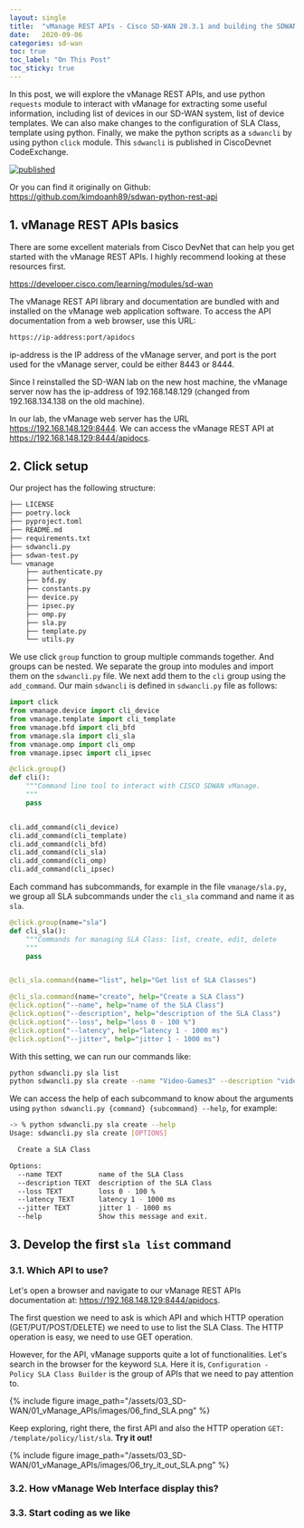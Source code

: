 ```yaml
---
layout: single
title:  "vManage REST APIs - Cisco SD-WAN 20.3.1 and building the SDWANCLI"
date:   2020-09-06
categories: sd-wan
toc: true
toc_label: "On This Post"
toc_sticky: true
---
```

In this post, we will explore the vManage REST APIs, and use python `requests` module to 
interact with vManage for extracting some useful information, including list of devices in
our SD-WAN system, list of device templates. We can also make changes to the configuration
of SLA Class, template using python. Finally, we make the python scripts as a `sdwancli` by
using python `click` module. This `sdwancli` is published in CiscoDevnet CodeExchange.

[![published](https://static.production.devnetcloud.com/codeexchange/assets/images/devnet-published.svg)](https://developer.cisco.com/codeexchange/github/repo/kimdoanh89/sdwan-python-rest-api)

Or you can find it originally on Github: https://github.com/kimdoanh89/sdwan-python-rest-api

## 1. vManage REST APIs basics
There are some excellent materials from Cisco DevNet that can help you get started with
the vManage REST APIs. I highly recommend looking at these resources first.

https://developer.cisco.com/learning/modules/sd-wan

The vManage REST API library and documentation are bundled with and installed on the vManage 
web application software. To access the API documentation from a web browser, use this URL:
```bash
https://ip-address:port/apidocs
```
ip-address is the IP address of the vManage server, and port is the port used for the vManage 
server, could be either 8443 or 8444. 

Since I reinstalled the SD-WAN lab on the new host machine, the vManage server now has
the ip-address of 192.168.148.129 (changed from 192.168.134.138 on the old machine).

In our lab, the vManage web server has the URL https://192.168.148.129:8444. We can access the 
vManage REST API at https://192.168.148.129:8444/apidocs.

## 2. Click setup

Our project has the following structure:
```bash
├── LICENSE
├── poetry.lock
├── pyproject.toml
├── README.md
├── requirements.txt
├── sdwancli.py
├── sdwan-test.py
└── vmanage
    ├── authenticate.py
    ├── bfd.py
    ├── constants.py
    ├── device.py
    ├── ipsec.py
    ├── omp.py
    ├── sla.py
    ├── template.py
    └── utils.py
```
We use click `group` function to group multiple commands together. And groups can be nested. 
We separate the group into modules and import them on the `sdwancli.py` file. We next add them 
to the `cli` group using the `add_command`. Our main `sdwancli` is defined in 
`sdwancli.py` file as follows:

```python
import click
from vmanage.device import cli_device
from vmanage.template import cli_template
from vmanage.bfd import cli_bfd
from vmanage.sla import cli_sla
from vmanage.omp import cli_omp
from vmanage.ipsec import cli_ipsec

@click.group()
def cli():
    """Command line tool to interact with CISCO SDWAN vManage.
    """
    pass


cli.add_command(cli_device)
cli.add_command(cli_template)
cli.add_command(cli_bfd)
cli.add_command(cli_sla)
cli.add_command(cli_omp)
cli.add_command(cli_ipsec)
```

Each command has subcommands, for example in the file `vmanage/sla.py`, we group all SLA 
subcommands under the `cli_sla` command and name it as `sla`.

```python
@click.group(name="sla")
def cli_sla():
    """Commands for managing SLA Class: list, create, edit, delete
    """
    pass


@cli_sla.command(name="list", help="Get list of SLA Classes")

@cli_sla.command(name="create", help="Create a SLA Class")
@click.option("--name", help="name of the SLA Class")
@click.option("--description", help="description of the SLA Class")
@click.option("--loss", help="loss 0 - 100 %")
@click.option("--latency", help="latency 1 - 1000 ms")
@click.option("--jitter", help="jitter 1 - 1000 ms")
```

With this setting, we can run our commands like:
```bash
python sdwancli.py sla list
python sdwancli.py sla create --name "Video-Games3" --description "videogame 3" --loss 1 --latency 20 --jitter 5
```

We can access the help of each subcommand to know about the arguments using 
`python sdwancli.py {command} {subcommand} --help`, for example:

```bash
-> % python sdwancli.py sla create --help
Usage: sdwancli.py sla create [OPTIONS]

  Create a SLA Class

Options:
  --name TEXT         name of the SLA Class
  --description TEXT  description of the SLA Class
  --loss TEXT         loss 0 - 100 %
  --latency TEXT      latency 1 - 1000 ms
  --jitter TEXT       jitter 1 - 1000 ms
  --help              Show this message and exit.
```

## 3. Develop the first `sla list` command

### 3.1. Which API to use?
Let's open a browser and navigate to our vManage REST APIs documentation at: 
https://192.168.148.129:8444/apidocs.

The first question we need to ask is which API and which HTTP operation (GET/PUT/POST/DELETE)
we need to use to list the SLA Class. The HTTP operation is easy, we need to use GET operation.

However, for the API, vManage supports quite a lot of functionalities. Let's search in the
browser for the keyword `SLA`. Here it is, `Configuration - Policy SLA Class Builder` is the
group of APIs that we need to pay attention to.

{% include figure image_path="/assets/03_SD-WAN/01_vManage_APIs/images/06_find_SLA.png" %}

Keep exploring, right there, the first API and also the HTTP operation 
`GET: /template/policy/list/sla`. **Try it out!**

{% include figure image_path="/assets/03_SD-WAN/01_vManage_APIs/images/06_try_it_out_SLA.png" %}


### 3.2. How vManage Web Interface display this?
### 3.3. Start coding as we like
